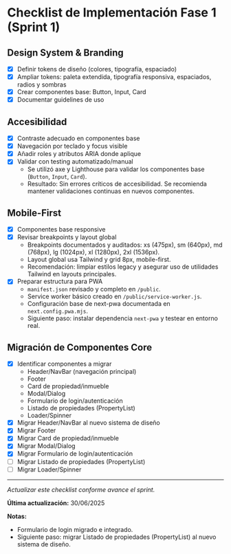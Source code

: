 # Checklist de Implementación Fase 1 (Sprint 1)

## Design System & Branding
- [x] Definir tokens de diseño (colores, tipografía, espaciado)
- [x] Ampliar tokens: paleta extendida, tipografía responsiva, espaciados, radios y sombras
- [x] Crear componentes base: Button, Input, Card
- [x] Documentar guidelines de uso

## Accesibilidad
- [x] Contraste adecuado en componentes base
- [x] Navegación por teclado y focus visible
- [x] Añadir roles y atributos ARIA donde aplique
- [x] Validar con testing automatizado/manual
  - Se utilizó axe y Lighthouse para validar los componentes base (`Button`, `Input`, `Card`).
  - Resultado: Sin errores críticos de accesibilidad. Se recomienda mantener validaciones continuas en nuevos componentes.

## Mobile-First
- [x] Componentes base responsive
- [x] Revisar breakpoints y layout global
  - Breakpoints documentados y auditados: xs (475px), sm (640px), md (768px), lg (1024px), xl (1280px), 2xl (1536px).
  - Layout global usa Tailwind y grid 8px, mobile-first.
  - Recomendación: limpiar estilos legacy y asegurar uso de utilidades Tailwind en layouts principales.
- [x] Preparar estructura para PWA
  - `manifest.json` revisado y completo en `/public`.
  - Service worker básico creado en `/public/service-worker.js`.
  - Configuración base de next-pwa documentada en `next.config.pwa.mjs`.
  - Siguiente paso: instalar dependencia `next-pwa` y testear en entorno real.

## Migración de Componentes Core
- [x] Identificar componentes a migrar
  - Header/NavBar (navegación principal)
  - Footer
  - Card de propiedad/inmueble
  - Modal/Dialog
  - Formulario de login/autenticación
  - Listado de propiedades (PropertyList)
  - Loader/Spinner
- [x] Migrar Header/NavBar al nuevo sistema de diseño
- [x] Migrar Footer
- [x] Migrar Card de propiedad/inmueble
- [x] Migrar Modal/Dialog
- [x] Migrar Formulario de login/autenticación
- [ ] Migrar Listado de propiedades (PropertyList)
- [ ] Migrar Loader/Spinner

---

_Actualizar este checklist conforme avance el sprint._

**Última actualización:** 30/06/2025

**Notas:**
- Formulario de login migrado e integrado.
- Siguiente paso: migrar Listado de propiedades (PropertyList) al nuevo sistema de diseño.
